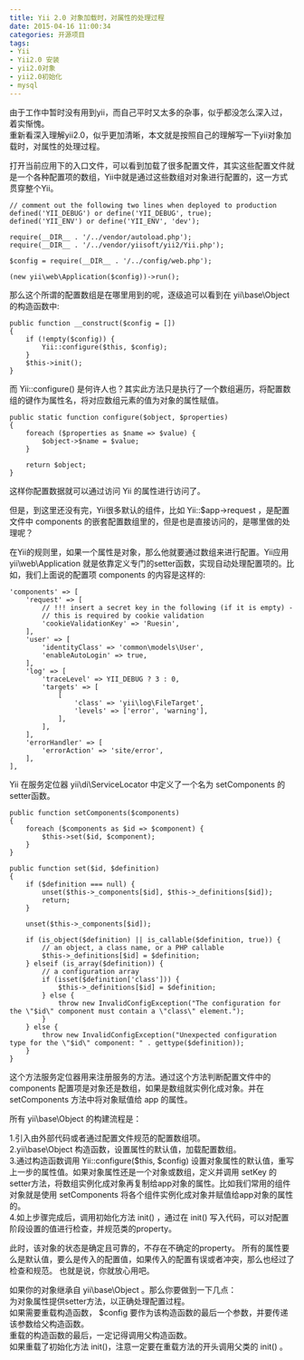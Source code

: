 ```yaml
---
title: Yii 2.0 对象加载时，对属性的处理过程
date: 2015-04-16 11:00:34
categories: 开源项目
tags: 
- Yii
- Yii2.0 安装
- yii2.0对象
- yii2.0初始化
- mysql
---
```


由于工作中暂时没有用到yii，而自己平时又太多的杂事，似乎都没怎么深入过，着实惭愧。  
重新看深入理解yii2.0，似乎更加清晰，本文就是按照自己的理解写一下yii对象加载时，对属性的处理过程。

打开当前应用下的入口文件，可以看到加载了很多配置文件，其实这些配置文件就是一个各种配置项的数组，Yii中就是通过这些数组对对象进行配置的，这一方式贯穿整个Yii。

```
// comment out the following two lines when deployed to production
defined('YII_DEBUG') or define('YII_DEBUG', true);
defined('YII_ENV') or define('YII_ENV', 'dev');

require(__DIR__ . '/../vendor/autoload.php');
require(__DIR__ . '/../vendor/yiisoft/yii2/Yii.php');

$config = require(__DIR__ . '/../config/web.php');

(new yii\web\Application($config))->run();
```

那么这个所谓的配置数组是在哪里用到的呢，逐级追可以看到在 yii\\base\\Object 的构造函数中:

```
public function __construct($config = [])
{
    if (!empty($config)) {
        Yii::configure($this, $config);
    }
    $this->init();
}
```

而 Yii::configure() 是何许人也？其实此方法只是执行了一个数组遍历，将配置数组的键作为属性名，将对应数组元素的值为对象的属性赋值。

```
public static function configure($object, $properties)
{
    foreach ($properties as $name => $value) {
        $object->$name = $value;
    }

    return $object;
}
```

这样你配置数据就可以通过访问 Yii 的属性进行访问了。

但是，到这里还没有完，Yii很多默认的组件，比如 Yii::$app->request ，是配置文件中 components 的嵌套配置数组里的，但是也是直接访问的，是哪里做的处理呢？

在Yii的规则里，如果一个属性是对象，那么他就要通过数组来进行配置。Yii应用 yii\\web\\Application 就是依靠定义专门的setter函数，实现自动处理配置项的。比如，我们上面说的配置项 components 的内容是这样的:

```
'components' => [
    'request' => [
        // !!! insert a secret key in the following (if it is empty) -
        // this is required by cookie validation
        'cookieValidationKey' => 'Ruesin',
    ],
    'user' => [
        'identityClass' => 'common\models\User',
        'enableAutoLogin' => true,
    ],
    'log' => [
        'traceLevel' => YII_DEBUG ? 3 : 0,
        'targets' => [
            [
                'class' => 'yii\log\FileTarget',
                'levels' => ['error', 'warning'],
            ],
        ],
    ],
    'errorHandler' => [
        'errorAction' => 'site/error',
    ],
],
```

Yii 在服务定位器 yii\\di\\ServiceLocator 中定义了一个名为 setComponents 的setter函数。

```
public function setComponents($components)
{
    foreach ($components as $id => $component) {
        $this->set($id, $component);
    }
}
```

```
public function set($id, $definition)
{
    if ($definition === null) {
        unset($this->_components[$id], $this->_definitions[$id]);
        return;
    }

    unset($this->_components[$id]);

    if (is_object($definition) || is_callable($definition, true)) {
        // an object, a class name, or a PHP callable
        $this->_definitions[$id] = $definition;
    } elseif (is_array($definition)) {
        // a configuration array
        if (isset($definition['class'])) {
            $this->_definitions[$id] = $definition;
        } else {
            throw new InvalidConfigException("The configuration for the \"$id\" component must contain a \"class\" element.");
        }
    } else {
        throw new InvalidConfigException("Unexpected configuration type for the \"$id\" component: " . gettype($definition));
    }
}
```

这个方法服务定位器用来注册服务的方法。通过这个方法判断配置文件中的 components 配置项是对象还是数组，如果是数组就实例化成对象。并在 setComponents 方法中将对象赋值给 app 的属性。

所有 yii\\base\\Object 的构建流程是：

 1.引入由外部代码或者通过配置文件规范的配置数组项。  
 2.yii\\base\\Object 构造函数，设置属性的默认值，加载配置数组。  
 3.通过构造函数调用 Yii::configure($this, $config) 设置对象属性的默认值，重写上一步的属性值。如果对象属性还是一个对象或数组，定义并调用 setKey 的setter方法，将数组实例化成对象再复制给app对象的属性。比如我们常用的组件对象就是使用 setComponents 将各个组件实例化成对象并赋值给app对象的属性的。  
 4.如上步骤完成后，调用初始化方法 init() ，通过在 init() 写入代码，可以对配置阶段设置的值进行检查，并规范类的property。

此时，该对象的状态是确定且可靠的，不存在不确定的property。 所有的属性要么是默认值，要么是传入的配置值，如果传入的配置有误或者冲突，那么也经过了检查和规范。 也就是说，你就放心用吧。

如果你的对象继承自 yii\\base\\Object 。那么你要做到一下几点：  
 为对象属性提供setter方法，以正确处理配置过程。  
 如果需要重载构造函数， $config 要作为该构造函数的最后一个参数，并要传递该参数给父构造函数。  
 重载的构造函数的最后，一定记得调用父构造函数。  
 如果重载了初始化方法 init()，注意一定要在重载方法的开头调用父类的 init() 。
